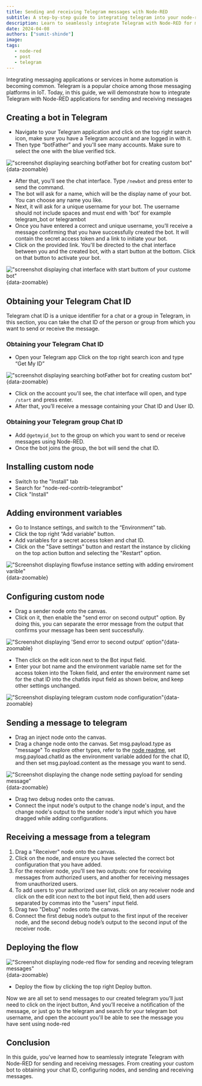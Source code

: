 ```yaml
---
title: Sending and receiving Telegram messages with Node-RED
subtitle: A step-by-step guide to integrating telegram into your node-red application for sending and receiving messages.
description: Learn to seamlessly integrate Telegram with Node-RED for messaging. Create bots, obtain chat IDs, and send/receive messages, including group messaging. 
date: 2024-04-08
authors: ["sumit-shinde"]
image: 
tags:
   - node-red
   - post
   - telegram
---
```


Integrating messaging applications or services in home automation is becoming common. Telegram is a popular choice among those messaging platforms in IoT. Today, in this guide, we will demonstrate how to integrate Telegram with Node-RED applications for sending and receiving messages

<!--more-->

## Creating a bot in Telegram

- Navigate to your Telegram application and click on the top right search icon, make sure you have a Telegram account and are logged in with it.
- Then type “botFather” and you'll see many accounts. Make sure to select the one with the blue verified tick.

!["screenshot displaying searching botFather bot for creating custom bot"](./images/sending-telegram-with-node-red-botfather.png "screenshot displaying searching botFather bot for creating custom bot"){data-zoomable}

- After that, you'll see the chat interface. Type `/newbot` and press enter to send the command.
- The bot will ask for a name, which will be the display name of your bot. You can choose any name you like.
- Next, it will ask for a unique username for your bot. The username should not include spaces and must end with 'bot' for example telegram_bot or telegrambot
- Once you have entered a correct and unique username, you’ll receive a message confirming that you have successfully created the bot. It will contain the secret access token and a link to initiate your bot.
- Click on the provided link. You'll be directed to the chat interface between you and the created bot, with a start button at the bottom. Click on that button to activate your bot.

!["screenshot displaying chat interface with start buttom of your custome bot"](./images/sending-telegram-with-node-red-activating-bot.png "screenshot displaying chat interface with start buttom of your custome bot"){data-zoomable}

## Obtaining your Telegram Chat ID

Telegram chat ID is a unique identifier for a chat or a group in Telegram, in this section, you can take the chat ID of the person or group from which you want to send or receive the message.

### Obtaining your Telegram Chat ID

- Open your Telegram app Click on the top right search icon and type “Get My ID”

!["screenshot displaying searching botFather bot for creating custom bot"](./images/sending-telegram-with-node-red-getmyid.png "screenshot displaying searching botFather bot for creating custom bot"){data-zoomable}

- Click on the account you'll see, the chat interface will open, and type `/start` and press enter.
- After that, you’ll receive a message containing your Chat ID and User ID.

### Obtaining your Telegram group Chat ID

- Add `@getmyid_bot` to the group on which you want to send or receive messages using Node-RED.
- Once the bot joins the group, the bot will send the chat ID.

## Installing custom node

- Switch to the "Install" tab
- Search for "node-red-contrib-telegrambot"
- Click "Install"

## Adding environment variables

- Go to Instance settings, and switch to the “Environment” tab.
- Click the top right “Add variable” button.
- Add variables for a secret access token and chat ID.
- Click on the "Save settings" button and restart the instance by clicking on the top action button and selecting the "Restart" option.

!["Screenshot displaying flowfuse instance setting with adding enviroment varible"](./images/sending-telegram-with-node-red-flowfue-instance-settings.png "Screenshot displaying flowfuse instance setting with adding enviroment varible"){data-zoomable}

## Configuring custom node

- Drag a sender node onto the canvas.
- Click on it, then enable the "send error on second output" option. By doing this, you can separate the error message from the output that confirms your message has been sent successfully.

!["Screenshot displaying 'Send error to second output' option"](./images/sending-telegram-with-node-red-enabling-send-error-to-second-option.png "Screenshot displaying 'Send error to second output' option"){data-zoomable}

- Then click on the edit icon next to the Bot input field.
- Enter your bot name and the environment variable name set for the access token into the Token field, and enter the environment name set for the chat ID into the chatIds input field as shown below, and keep other settings unchanged.

!["Screenshot displaying telegram custom node configuration"](./images/sending-telegram-with-node-red-telegram-node-configuration.png "Screenshot displaying telegram custom node configuration"){data-zoomable}

## Sending a message to telegram

- Drag an inject node onto the canvas.
- Drag a change node onto the canvas. Set msg.payload.type as "message"  To explore other types, refer to the [node readme](https://flows.nodered.org/node/node-red-contrib-telegrambot), set msg.payload.chatId as the environment variable added for the chat ID, and then set msg.payload.content as the message you want to send.

!["Screenshot displaying the change node setting payload for sending message"](./images/sending-telegram-with-node-red-change-node.png "Screenshot displaying the change node setting payload for sending message"){data-zoomable}

- Drag two debug nodes onto the canvas.
- Connect the input node's output to the change node's input, and the change node's output to the sender node's input which you have dragged while adding configurations.

## Receiving a message from a telegram 

1. Drag a "Receiver" node onto the canvas.
2. Click on the node, and ensure you have selected the correct bot configuration that you have added.
3. For the receiver node, you'll see two outputs: one for receiving messages from authorized users, and another for receiving messages from unauthorized users.
4. To add users to your authorized user list, click on any receiver node and click on the edit icon next to the bot input field, then add users separated by commas into the "users" input field.
5. Drag two "Debug" nodes onto the canvas.
6. Connect the first debug node’s output to the first input of the receiver node, and the second debug node’s output to the second input of the receiver node.

## Deploying the flow

!["Screenshot displaying node-red flow for sending and receving telegram messages"](./images/sending-telegram-with-node-red-flow.png "Screenshot displaying node-red flow for sending and receving telegram messages"){data-zoomable}

- Deploy the flow by clicking the top right Deploy button.

Now we are all set to send messages to our created telegram you’ll just need to click on the inject button, And you’ll receive a notification of the message, or just go to the telegram and search for your telegram bot username, and open the account you'll be able to see the message you have sent using node-red

## Conclusion

In this guide, you've learned how to seamlessly integrate Telegram with Node-RED for sending and receiving messages. From creating your custom bot to obtaining your chat ID, configuring nodes, and sending and receiving messages.